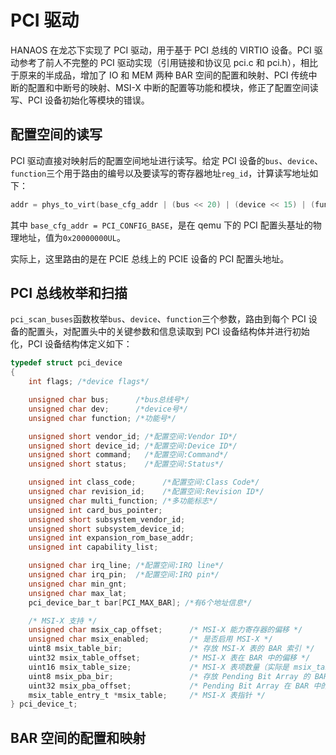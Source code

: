 # PCI 驱动

HANAOS 在龙芯下实现了 PCI 驱动，用于基于 PCI 总线的 VIRTIO 设备。PCI 驱动参考了前人不完整的 PCI 驱动实现（引用链接和协议见 pci.c 和 pci.h），相比于原来的半成品，增加了 IO 和 MEM 两种 BAR 空间的配置和映射、PCI 传统中断的配置和中断号的映射、MSI-X 中断的配置等功能和模块，修正了配置空间读写、PCI 设备初始化等模块的错误。

## 配置空间的读写

PCI 驱动直接对映射后的配置空间地址进行读写。给定 PCI 设备的`bus`、`device`、`function`三个用于路由的编号以及要读写的寄存器地址`reg_id`，计算读写地址如下：

```c
addr = phys_to_virt(base_cfg_addr | (bus << 20) | (device << 15) | (function << 12) | (reg_id & 0xFFC));
```

其中 `base_cfg_addr = PCI_CONFIG_BASE`，是在 qemu 下的 PCI 配置头基址的物理地址，值为`0x20000000UL`。

实际上，这里路由的是在 PCIE 总线上的 PCIE 设备的 PCI 配置头地址。

## PCI 总线枚举和扫描

`pci_scan_buses`函数枚举`bus`、`device`、`function`三个参数，路由到每个 PCI 设备的配置头，对配置头中的关键参数和信息读取到 PCI 设备结构体并进行初始化，PCI 设备结构体定义如下：

```c
typedef struct pci_device
{
    int flags; /*device flags*/

    unsigned char bus;      /*bus总线号*/
    unsigned char dev;      /*device号*/
    unsigned char function; /*功能号*/

    unsigned short vendor_id; /*配置空间:Vendor ID*/
    unsigned short device_id; /*配置空间:Device ID*/
    unsigned short command;   /*配置空间:Command*/
    unsigned short status;    /*配置空间:Status*/

    unsigned int class_code;      /*配置空间:Class Code*/
    unsigned char revision_id;    /*配置空间:Revision ID*/
    unsigned char multi_function; /*多功能标志*/
    unsigned int card_bus_pointer;
    unsigned short subsystem_vendor_id;
    unsigned short subsystem_device_id;
    unsigned int expansion_rom_base_addr;
    unsigned int capability_list;

    unsigned char irq_line; /*配置空间:IRQ line*/
    unsigned char irq_pin;  /*配置空间:IRQ pin*/
    unsigned char min_gnt;
    unsigned char max_lat;
    pci_device_bar_t bar[PCI_MAX_BAR]; /*有6个地址信息*/

    /* MSI-X 支持 */
    unsigned char msix_cap_offset;      /* MSI-X 能力寄存器的偏移 */
    unsigned char msix_enabled;         /* 是否启用 MSI-X */
    uint8 msix_table_bir;               /* 存放 MSI-X 表的 BAR 索引 */
    uint32 msix_table_offset;           /* MSI-X 表在 BAR 中的偏移 */
    uint16 msix_table_size;             /* MSI-X 表项数量（实际是 msix_table_size + 1） */
    uint8 msix_pba_bir;                 /* 存放 Pending Bit Array 的 BAR 索引 */
    uint32 msix_pba_offset;             /* Pending Bit Array 在 BAR 中的偏移 */
    msix_table_entry_t *msix_table;     /* MSI-X 表指针 */
} pci_device_t;
```

## BAR 空间的配置和映射

